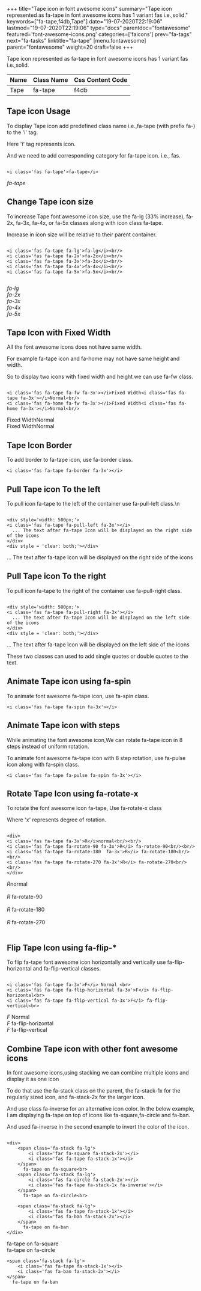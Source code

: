 +++
title="Tape icon in font awesome icons"
summary="Tape icon represented as fa-tape in font awesome icons has 1 variant fas i.e.,solid."
keywords=["fa-tape,f4db,Tape"]
date="19-07-2020T22:19:06"
lastmod="19-07-2020T22:19:06"
type="docs"
parentdoc="fontawesome"
featured='font-awesome-icons.png'
categories=['faicons']
prev="fa-tags"
next="fa-tasks"
linktitle="fa-tape"
[menu.fontawesome]
parent="fontawesome"
weight=20
draft=false
+++


Tape icon represented as fa-tape in font awesome icons has 1 variant fas i.e.,solid.

<div class='table-responsive'><table class='table'><thead><tr><th>Name</th><th>Class Name</th><th>Css Content Code</th></tr></thead><tbody><tr><td>Tape</td><td>fa-tape</td><td>f4db</td></tr></tbody></table></div>



## Tape icon Usage

To display Tape icon add predefined class name i.e.,fa-tape (with prefix fa-) to the 'i' tag.

Here 'i' tag represents icon.

And we need to add corresponding category for fa-tape icon. i.e., fas.


```

<i class='fas fa-tape'>fa-tape</i>
```

<i class='fas fa-tape'>fa-tape</i>




## Change Tape icon size
To increase Tape font awesome icon size, use the fa-lg (33% increase), fa-2x, fa-3x, fa-4x, or fa-5x classes along with icon class fa-tape.

Increase in icon size will be relative to their parent container. 

```

<i class='fas fa-tape fa-lg'>fa-lg</i><br/>
<i class='fas fa-tape fa-2x'>fa-2x</i><br/>
<i class='fas fa-tape fa-3x'>fa-3x</i><br/>
<i class='fas fa-tape fa-4x'>fa-4x</i><br/>
<i class='fas fa-tape fa-5x'>fa-5x</i><br/>
            
```

<i class='fas fa-tape fa-lg'>fa-lg</i><br/>
<i class='fas fa-tape fa-2x'>fa-2x</i><br/>
<i class='fas fa-tape fa-3x'>fa-3x</i><br/>
<i class='fas fa-tape fa-4x'>fa-4x</i><br/>
<i class='fas fa-tape fa-5x'>fa-5x</i><br/>
            



## Tape Icon with Fixed Width 

All the font awesome icons does not have same width.

For example fa-tape icon and fa-home may not have same height and width.

So to display two icons with fixed width and height we can use fa-fw class.


```

<i class='fas fa-tape fa-fw fa-3x'></i>Fixed Width<i class='fas fa-tape fa-3x'></i>Normal<br/>
<i class='fas fa-home fa-fw fa-3x'></i>Fixed Width<i class='fas fa-home fa-3x'></i>Normal<br/>
```

<i class='fas fa-tape fa-fw fa-3x'></i>Fixed Width<i class='fas fa-tape fa-3x'></i>Normal<br/>
<i class='fas fa-home fa-fw fa-3x'></i>Fixed Width<i class='fas fa-home fa-3x'></i>Normal<br/>



## Tape Icon Border 

To add border to fa-tape icon, use fa-border class.


```
<i class='fas fa-tape fa-border fa-3x'></i>

```
<i class='fas fa-tape fa-border fa-3x'></i>





## Pull Tape icon To the left

To pull icon fa-tape to the left of the container use fa-pull-left class.\n

```

<div style='width: 500px;'>
<i class='fas fa-tape fa-pull-left fa-3x'></i>
  ... The text after fa-tape Icon will be displayed on the right side of the icons
</div>
<div style = 'clear: both;'></div>
```

<div style='width: 500px;'>
<i class='fas fa-tape fa-pull-left fa-3x'></i>
  ... The text after fa-tape Icon will be displayed on the right side of the icons
</div>
<div style = 'clear: both;'></div>




## Pull Tape icon To the right
To pull icon fa-tape to the right of the container use fa-pull-right class.

```

<div style='width: 500px;'>
<i class='fas fa-tape fa-pull-right fa-3x'></i>
  ... The text after fa-tape Icon will be displayed on the left side of the icons
</div>
<div style = 'clear: both;'></div>
```

<div style='width: 500px;'>
<i class='fas fa-tape fa-pull-right fa-3x'></i>
  ... The text after fa-tape Icon will be displayed on the left side of the icons
</div>
<div style = 'clear: both;'></div>

These two classes can used to add single quotes or double quotes to the text.


## Animate Tape icon using fa-spin
To animate font awesome fa-tape icon, use fa-spin class.

```
<i class='fas fa-tape fa-spin fa-3x'></i>
```
<i class='fas fa-tape fa-spin fa-3x'></i>




## Animate Tape icon with steps
While animating the font awesome icon,We can rotate fa-tape icon in 8 steps instead of uniform rotation.

To animate font awesome fa-tape icon with 8 step rotation, use fa-pulse icon along with fa-spin class.


```
<i class='fas fa-tape fa-pulse fa-spin fa-3x'></i>

```
<i class='fas fa-tape fa-pulse fa-spin fa-3x'></i>





## Rotate Tape Icon using fa-rotate-x
To rotate the font awesome icon fa-tape, Use fa-rotate-x class

Where 'x' represents degree of rotation.


```

<div>
<i class='fas fa-tape fa-3x'>R</i>normal<br/><br/>
<i class='fas fa-tape fa-rotate-90 fa-3x'>R</i> fa-rotate-90<br/><br/> 
<i class='fas fa-tape fa-rotate-180  fa-3x'>R</i> fa-rotate-180<br/><br/> 
<i class='fas fa-tape fa-rotate-270 fa-3x'>R</i> fa-rotate-270<br/><br/>
</div>
```

<div>
<i class='fas fa-tape fa-3x'>R</i>normal<br/><br/>
<i class='fas fa-tape fa-rotate-90 fa-3x'>R</i> fa-rotate-90<br/><br/> 
<i class='fas fa-tape fa-rotate-180  fa-3x'>R</i> fa-rotate-180<br/><br/> 
<i class='fas fa-tape fa-rotate-270 fa-3x'>R</i> fa-rotate-270<br/><br/>
</div>




## Flip Tape Icon using fa-flip-*
To flip fa-tape font awesome icon horizontally and vertically use fa-flip-horizontal and fa-flip-vertical classes. 

```

<i class='fas fa-tape fa-3x'>F</i> Normal <br>
<i class='fas fa-tape fa-flip-horizontal fa-3x'>F</i> fa-flip-horizontal<br>
<i class='fas fa-tape fa-flip-vertical fa-3x'>F</i> fa-flip-vertical<br>
```

<i class='fas fa-tape fa-3x'>F</i> Normal <br>
<i class='fas fa-tape fa-flip-horizontal fa-3x'>F</i> fa-flip-horizontal<br>
<i class='fas fa-tape fa-flip-vertical fa-3x'>F</i> fa-flip-vertical<br>




## Combine Tape icon with other font awesome icons
In font awesome icons,using stacking we can combine multiple icons and display it as one icon 

To do that use the fa-stack class on the parent, the fa-stack-1x for the regularly sized icon, and fa-stack-2x for the larger icon.

And use class fa-inverse for an alternative icon color. 
In the below example, I am displaying fa-tape on top of icons like fa-square,fa-circle and fa-ban.

And used fa-inverse in the second example to invert the color of the icon.

```

<div>
    <span class='fa-stack fa-lg'>
        <i class='far fa-square fa-stack-2x'></i>
        <i class='fas fa-tape fa-stack-1x'></i>
    </span>
      fa-tape on fa-square<br>
    <span class='fa-stack fa-lg'>
        <i class='fas fa-circle fa-stack-2x'></i>
        <i class='fas fa-tape fa-stack-1x fa-inverse'></i>
    </span>
      fa-tape on fa-circle<br>

    <span class='fa-stack fa-lg'>
        <i class='fas fa-tape fa-stack-1x'></i>
        <i class='fas fa-ban fa-stack-2x'></i>
    </span>
      fa-tape on fa-ban
</div>
```

<div>
    <span class='fa-stack fa-lg'>
        <i class='far fa-square fa-stack-2x'></i>
        <i class='fas fa-tape fa-stack-1x'></i>
    </span>
      fa-tape on fa-square<br>
    <span class='fa-stack fa-lg'>
        <i class='fas fa-circle fa-stack-2x'></i>
        <i class='fas fa-tape fa-stack-1x fa-inverse'></i>
    </span>
      fa-tape on fa-circle<br>

    <span class='fa-stack fa-lg'>
        <i class='fas fa-tape fa-stack-1x'></i>
        <i class='fas fa-ban fa-stack-2x'></i>
    </span>
      fa-tape on fa-ban
</div>






